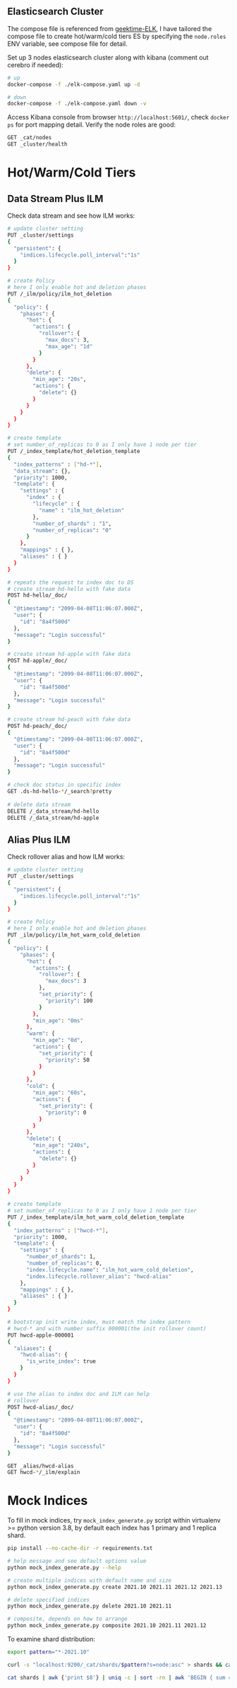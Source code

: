 ## Elasticsearch Cluster

The compose file is referenced from [geektime-ELK](https://github.com/geektime-geekbang/geektime-ELK), I have tailored the compose file to create hot/warm/cold tiers ES by specifying the `node.roles` ENV variable, see compose file for detail.

Set up 3 nodes elasticsearch cluster along with kibana (comment out cerebro if needed):
```bash
# up
docker-compose -f ./elk-compose.yaml up -d

# down
docker-compose -f ./elk-compose.yaml down -v
```
Access Kibana console from browser `http://localhost:5601/`, check `docker ps` for port mapping detail. Verify the node roles are good:
```bash
GET _cat/nodes
GET _cluster/health
```

# Hot/Warm/Cold Tiers

## Data Stream Plus ILM
Check data stream and see how ILM works:
```bash
# update cluster setting
PUT _cluster/settings
{
  "persistent": {
    "indices.lifecycle.poll_interval":"1s"
  }
}

# create Policy
# here I only enable hot and deletion phases
PUT /_ilm/policy/ilm_hot_deletion
{
  "policy": {
    "phases": {
      "hot": {
        "actions": {
          "rollover": {
            "max_docs": 3,
            "max_age": "1d"
          }
        }
      },
      "delete": {
        "min_age": "20s",
        "actions": {
          "delete": {}
        }
      }
    }
  }
}

# create template
# set number_of_replicas to 0 as I only have 1 node per tier
PUT /_index_template/hot_deletion_template
{
  "index_patterns" : ["hd-*"],
  "data_stream": {},
  "priority": 1000,
  "template": {
    "settings" : {
      "index" : {
        "lifecycle" : {
          "name" : "ilm_hot_deletion"
        },
        "number_of_shards" : "1",
        "number_of_replicas": "0"
      }
    },
    "mappings" : { },
    "aliases" : { }
  }
}

# repeats the request to index doc to DS
# create stream hd-hello with fake data
POST hd-hello/_doc/
{
  "@timestamp": "2099-04-08T11:06:07.000Z",
  "user": {
    "id": "8a4f500d"
  },
  "message": "Login successful"
}

# create stream hd-apple with fake data
POST hd-apple/_doc/
{
  "@timestamp": "2099-04-08T11:06:07.000Z",
  "user": {
    "id": "8a4f500d"
  },
  "message": "Login successful"
}

# create stream hd-peach with fake data
POST hd-peach/_doc/
{
  "@timestamp": "2099-04-08T11:06:07.000Z",
  "user": {
    "id": "8a4f500d"
  },
  "message": "Login successful"
}

# check doc status in specific index
GET .ds-hd-hello-*/_search?pretty
 
# delete data stream
DELETE /_data_stream/hd-hello
DELETE /_data_stream/hd-apple
```

## Alias Plus ILM
Check rollover alias and how ILM works:
```bash
# update cluster setting
PUT _cluster/settings
{
  "persistent": {
    "indices.lifecycle.poll_interval":"1s"
  }
}

# create Policy
# here I only enable hot and deletion phases
PUT _ilm/policy/ilm_hot_warm_cold_deletion
{
  "policy": {
    "phases": {
      "hot": {
        "actions": {
          "rollover": {
            "max_docs": 3
          },
          "set_priority": {
            "priority": 100
          }
        },
        "min_age": "0ms"
      },
      "warm": {
        "min_age": "0d",
        "actions": {
          "set_priority": {
            "priority": 50
          }
        }
      },
      "cold": {
        "min_age": "60s",
        "actions": {
          "set_priority": {
            "priority": 0
          }
        }
      },
      "delete": {
        "min_age": "240s",
        "actions": {
          "delete": {}
        }
      }
    }
  }
}

# create template
# set number_of_replicas to 0 as I only have 1 node per tier
PUT /_index_template/ilm_hot_warm_cold_deletion_template
{
  "index_patterns" : ["hwcd-*"],
  "priority": 1000,
  "template": {
    "settings" : {
      "number_of_shards": 1,
      "number_of_replicas": 0,
      "index.lifecycle.name": "ilm_hot_warm_cold_deletion",
      "index.lifecycle.rollover_alias": "hwcd-alias"
    },
    "mappings" : { },
    "aliases" : { }
  }
}

# bootstrap init write index, must match the index pattern
# hwcd-* and with number suffix 000001(the init rollover count)
PUT hwcd-apple-000001
{
  "aliases": {
    "hwcd-alias": {
      "is_write_index": true
    }
  }
}

# use the alias to index doc and ILM can help
# rollover
POST hwcd-alias/_doc/
{
  "@timestamp": "2099-04-08T11:06:07.000Z",
  "user": {
    "id": "8a4f500d"
  },
  "message": "Login successful"
}

GET _alias/hwcd-alias
GET hwcd-*/_ilm/explain
```

# Mock Indices
To fill in mock indices, try `mock_index_generate.py` script within virtualenv >= python version 3.8, by default each index has 1 primary and 1 replica shard.
```bash
pip install --no-cache-dir -r requirements.txt

# help message and see default options value
python mock_index_generate.py --help

# create multiple indices with default name and size
python mock_index_generate.py create 2021.10 2021.11 2021.12 2021.13

# delete specified indices
python mock_index_generate.py delete 2021.10 2021.11

# composite, depends on how to arrange
python mock_index_generate.py composite 2021.10 2021.11 2021.12
```

To examine shard distribution:
```bash
export pattern="*-2021.10"

curl -s "localhost:9200/_cat/shards/$pattern?s=node:asc" > shards && cat shards | awk {'print $8'} | uniq -c | sort -rn

cat shards | awk {'print $8'} | uniq -c | sort -rn | awk 'BEGIN { sum = 0; count = 0 } { sum += $1; count += 1 } END { print sum / count }'
```
